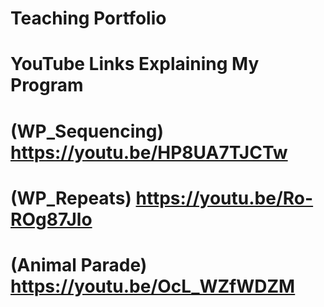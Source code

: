 # Teaching Portfolio
# YouTube Links Explaining My Program
# (WP_Sequencing) https://youtu.be/HP8UA7TJCTw
# (WP_Repeats) https://youtu.be/Ro-ROg87Jlo
# (Animal Parade) https://youtu.be/OcL_WZfWDZM
